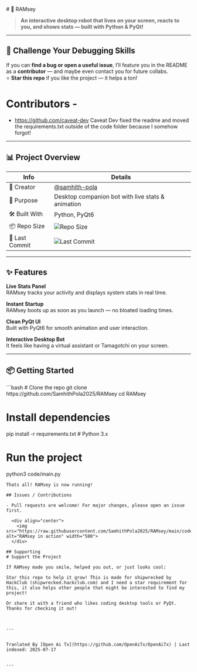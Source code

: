 <translate-content># 🤖 RAMsey

> **An interactive desktop robot that lives on your screen, reacts to you, and shows stats — built with Python & PyQt!**

---

## 🚀 Challenge Your Debugging Skills  
If you can **find a bug or open a useful issue**, I’ll feature you in the README as a **contributor** — and maybe even contact you for future collabs.  
⭐ **Star this repo** if you like the project — it helps a ton!

# Contributors -
- https://github.com/caveat-dev
Caveat Dev fixed the readme and moved the requirements.txt outside of the code folder because I somehow forgot!
---

## 📊 Project Overview

| Info             | Details                                              |
|------------------|------------------------------------------------------|
| 👤 Creator        | [@samhith-pola](https://github.com/Githubuser1122bruh) |
| 🧠 Purpose        | Desktop companion bot with live stats & animation   |
| 🛠️ Built With     | Python, PyQt6                                        |
| 📦 Repo Size      | ![Repo Size](https://img.shields.io/github/repo-size/Githubuser1122bruh/RAMsey) |
| 📅 Last Commit    | ![Last Commit](https://img.shields.io/github/last-commit/Githubuser1122bruh/RAMsey) |

---

## ✨ Features

 **Live Stats Panel**  
RAMsey tracks your activity and displays system stats in real time.

 **Instant Startup**  
RAMsey boots up as soon as you launch — no bloated loading times.

 **Clean PyQt UI**  
Built with PyQt6 for smooth animation and user interaction.

 **Interactive Desktop Bot**  
It feels like having a virtual assistant or Tamagotchi on your screen.

---

## 📦 Getting Started
</translate-content>
```bash
# Clone the repo
git clone https://github.com/SamhithPola2025/RAMsey
cd RAMsey

# Install dependencies
pip install -r requirements.txt  # Python 3.x

# Run the project
python3 code/main.py
```
Thats all! RAMsey is now running!

## Issues / Contributions

- Pull requests are welcome! For major changes, please open an issue first.

  <div align="center">
    <img src="https://raw.githubusercontent.com/SamhithPola2025/RAMsey/main/code/images/Demo.gif" alt="RAMsey in action" width="500">
  </div>

## Supporting
# Support the Project

If RAMsey made you smile, helped you out, or just looks cool:

Star this repo to help it grow! This is made for shipwrecked by HackClub (shipwrecked.hackclub.com) and I need a star requirement for this, it also helps other people that might be interested to find my project!

Or share it with a friend who likes coding desktop tools or PyQt.
Thanks for checking it out!


---

Tranlated By [Open Ai Tx](https://github.com/OpenAiTx/OpenAiTx) | Last indexed: 2025-07-17

---